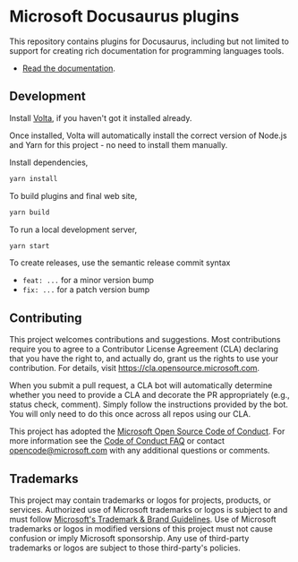 # Microsoft Docusaurus plugins

This repository contains plugins for Docusaurus, including but not limited to support for creating rich documentation for programming languages tools.

- [Read the documentation](https://microsoft.github.io/docusaurus-plugins).

## Development

Install [Volta](https://docs.volta.sh/guide/getting-started), if you haven't got it installed already.

Once installed, Volta will automatically install the correct version of Node.js and Yarn for this project - no need to install them manually.

Install dependencies,

```bash
yarn install
```

To build plugins and final web site,

```bash
yarn build
```

To run a local development server,

```bash
yarn start
```

To create releases, use the semantic release commit syntax

- `feat: ...` for a minor version bump
- `fix: ...` for a patch version bump

## Contributing

This project welcomes contributions and suggestions. Most contributions require you to agree to a
Contributor License Agreement (CLA) declaring that you have the right to, and actually do, grant us
the rights to use your contribution. For details, visit https://cla.opensource.microsoft.com.

When you submit a pull request, a CLA bot will automatically determine whether you need to provide
a CLA and decorate the PR appropriately (e.g., status check, comment). Simply follow the instructions
provided by the bot. You will only need to do this once across all repos using our CLA.

This project has adopted the [Microsoft Open Source Code of Conduct](https://opensource.microsoft.com/codeofconduct/).
For more information see the [Code of Conduct FAQ](https://opensource.microsoft.com/codeofconduct/faq/) or
contact [opencode@microsoft.com](mailto:opencode@microsoft.com) with any additional questions or comments.

## Trademarks

This project may contain trademarks or logos for projects, products, or services. Authorized use of Microsoft
trademarks or logos is subject to and must follow
[Microsoft's Trademark & Brand Guidelines](https://www.microsoft.com/en-us/legal/intellectualproperty/trademarks/usage/general).
Use of Microsoft trademarks or logos in modified versions of this project must not cause confusion or imply Microsoft sponsorship.
Any use of third-party trademarks or logos are subject to those third-party's policies.
